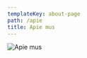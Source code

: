 ```yaml
---
templateKey: about-page
path: /apie
title: Apie mus
---
```

![Apie mus](/img/apie-mus.jpg "Apie mus")